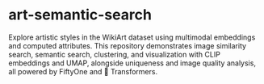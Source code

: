 # art-semantic-search
Explore artistic styles in the WikiArt dataset using multimodal embeddings and computed attributes. This repository demonstrates image similarity search, semantic search, clustering, and visualization with CLIP embeddings and UMAP, alongside uniqueness and image quality analysis, all powered by FiftyOne and 🤗 Transformers.
